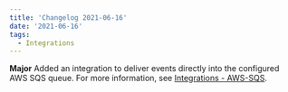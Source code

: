 ```yaml
---
title: 'Changelog 2021-06-16'
date: '2021-06-16'
tags:
  - Integrations
---
```

**Major** Added an integration to deliver events directly into the configured AWS SQS queue. For more information, see [Integrations - AWS-SQS](/docs/api/integrations/integrations-introduction#amazon-simple-message-queuing-service-sqs).
